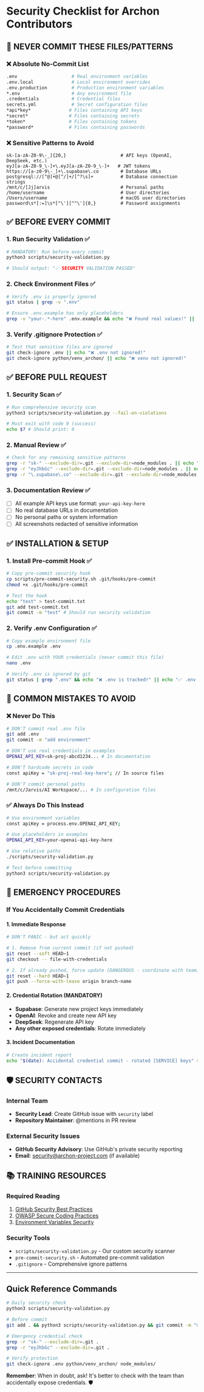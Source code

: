 # Security Checklist for Archon Contributors

## 🚨 NEVER COMMIT THESE FILES/PATTERNS

### ❌ Absolute No-Commit List
```bash
.env                    # Real environment variables
.env.local              # Local environment overrides  
.env.production         # Production environment variables
*.env                   # Any environment file
.credentials            # Credential files
secrets.yml             # Secret configuration files
*api*key*              # Files containing API keys
*secret*               # Files containing secrets  
*token*                # Files containing tokens
*password*             # Files containing passwords
```

### ❌ Sensitive Patterns to Avoid
```regex
sk-[a-zA-Z0-9\-_]{20,}                    # API keys (OpenAI, DeepSeek, etc.)
eyJ[a-zA-Z0-9_\-]+\.eyJ[a-zA-Z0-9_\-]+   # JWT tokens
https://[a-z0-9\-_]+\.supabase\.co        # Database URLs
postgresql://[^@]+@[^/]+/[^?\s]+          # Database connection strings
/mnt/c/[Jj]arvis                          # Personal paths
/home/username                            # User directories
/Users/username                           # macOS user directories
password\s*[:=]\s*["\'][^"\']{8,}         # Password assignments
```

## ✅ BEFORE EVERY COMMIT

### 1. Run Security Validation ✅
```bash
# MANDATORY: Run before every commit
python3 scripts/security-validation.py

# Should output: "✅ SECURITY VALIDATION PASSED"
```

### 2. Check Environment Files ✅
```bash
# Verify .env is properly ignored
git status | grep -v ".env"

# Ensure .env.example has only placeholders
grep -v "your-.*-here" .env.example && echo "❌ Found real values!" || echo "✅ Only placeholders"
```

### 3. Verify .gitignore Protection ✅
```bash
# Test that sensitive files are ignored
git check-ignore .env || echo "❌ .env not ignored!"
git check-ignore python/venv_archon/ || echo "❌ venv not ignored!"
```

## ✅ BEFORE PULL REQUEST

### 1. Security Scan ✅
```bash
# Run comprehensive security scan
python3 scripts/security-validation.py --fail-on-violations

# Must exit with code 0 (success)
echo $? # Should print: 0
```

### 2. Manual Review ✅
```bash
# Check for any remaining sensitive patterns
grep -r "sk-" --exclude-dir=.git --exclude-dir=node_modules . || echo "✅ No API keys found"
grep -r "eyJhbGc" --exclude-dir=.git --exclude-dir=node_modules . || echo "✅ No JWT tokens found"
grep -r "\.supabase\.co" --exclude-dir=.git --exclude-dir=node_modules . || echo "✅ No database URLs found"
```

### 3. Documentation Review ✅
- [ ] All example API keys use format: `your-api-key-here`
- [ ] No real database URLs in documentation
- [ ] No personal paths or system information
- [ ] All screenshots redacted of sensitive information

## ✅ INSTALLATION & SETUP

### 1. Install Pre-commit Hook ✅
```bash
# Copy pre-commit security hook
cp scripts/pre-commit-security.sh .git/hooks/pre-commit
chmod +x .git/hooks/pre-commit

# Test the hook
echo "test" > test-commit.txt
git add test-commit.txt
git commit -m "test" # Should run security validation
```

### 2. Verify .env Configuration ✅
```bash
# Copy example environment file
cp .env.example .env

# Edit .env with YOUR credentials (never commit this file)
nano .env

# Verify .env is ignored by git
git status | grep ".env" && echo "❌ .env is tracked!" || echo "✅ .env is ignored"
```

## 🚫 COMMON MISTAKES TO AVOID

### ❌ Never Do This
```bash
# DON'T commit real .env file
git add .env
git commit -m "add environment"

# DON'T use real credentials in examples  
OPENAI_API_KEY=sk-proj-abcd1234... # In documentation

# DON'T hardcode secrets in code
const apiKey = "sk-proj-real-key-here"; // In source files

# DON'T commit personal paths
/mnt/c/Jarvis/AI Workspace/... # In configuration files
```

### ✅ Always Do This Instead
```bash
# Use environment variables
const apiKey = process.env.OPENAI_API_KEY;

# Use placeholders in examples
OPENAI_API_KEY=your-openai-api-key-here

# Use relative paths
./scripts/security-validation.py

# Test before committing
python3 scripts/security-validation.py
```

## 🚨 EMERGENCY PROCEDURES

### If You Accidentally Commit Credentials

#### 1. Immediate Response
```bash
# DON'T PANIC - but act quickly

# 1. Remove from current commit (if not pushed)
git reset --soft HEAD~1
git checkout -- file-with-credentials

# 2. If already pushed, force update (DANGEROUS - coordinate with team)
git reset --hard HEAD~1
git push --force-with-lease origin branch-name
```

#### 2. Credential Rotation (MANDATORY)
- **Supabase**: Generate new project keys immediately
- **OpenAI**: Revoke and create new API key  
- **DeepSeek**: Regenerate API key
- **Any other exposed credentials**: Rotate immediately

#### 3. Incident Documentation
```bash
# Create incident report
echo "$(date): Accidental credential commit - rotated [SERVICE] keys" >> SECURITY_INCIDENTS.md
```

## 🛡️ SECURITY CONTACTS

### Internal Team
- **Security Lead**: Create GitHub issue with `security` label
- **Repository Maintainer**: @mentions in PR review  

### External Security Issues  
- **GitHub Security Advisory**: Use GitHub's private security reporting
- **Email**: security@archon-project.com (if available)

## 📚 TRAINING RESOURCES

### Required Reading
1. [GitHub Security Best Practices](https://docs.github.com/en/security)
2. [OWASP Secure Coding Practices](https://owasp.org/www-project-secure-coding-practices-quick-reference-guide/)
3. [Environment Variables Security](https://www.twilio.com/blog/working-with-environment-variables-in-node-js)

### Security Tools
- `scripts/security-validation.py` - Our custom security scanner
- `pre-commit-security.sh` - Automated pre-commit validation  
- `.gitignore` - Comprehensive ignore patterns

---

## Quick Reference Commands

```bash
# Daily security check
python3 scripts/security-validation.py

# Before commit
git add . && python3 scripts/security-validation.py && git commit -m "message"

# Emergency credential check
grep -r "sk-" --exclude-dir=.git .
grep -r "eyJhbGc" --exclude-dir=.git .

# Verify protection
git check-ignore .env python/venv_archon/ node_modules/
```

**Remember**: When in doubt, ask! It's better to check with the team than accidentally expose credentials. 🛡️